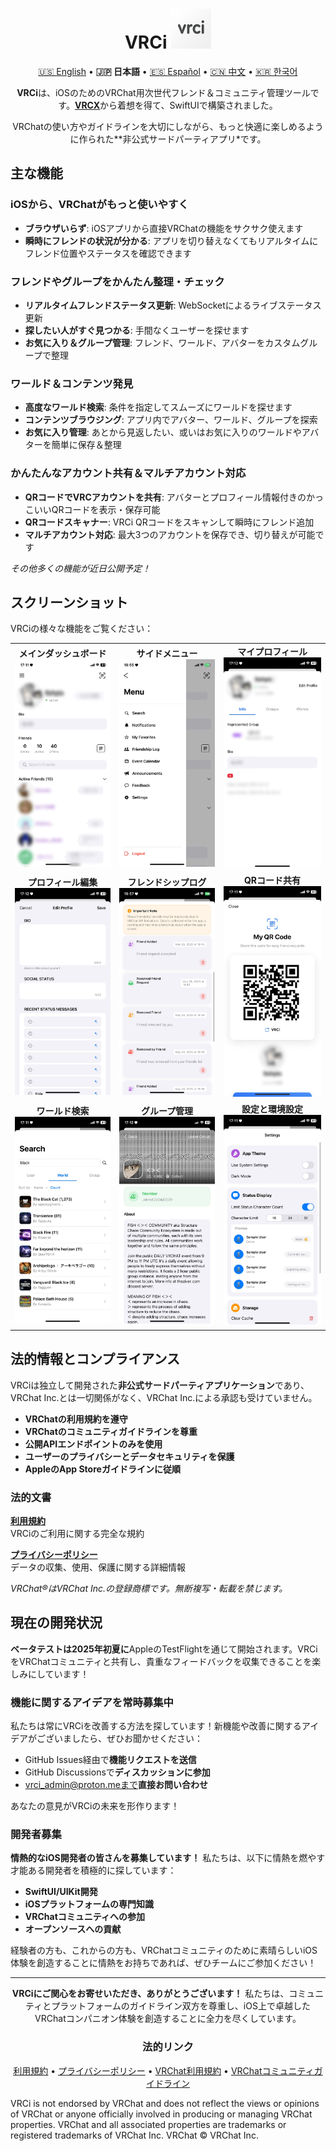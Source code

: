 <div align="center">

# VRCi <img src="./icon/icon.png" width="64" height="64"> </img>

[🇺🇸 English](README.md) • **🇯🇵 日本語** • [🇪🇸 Español](README_es.md) • [🇨🇳 中文](README_cn.md) • [🇰🇷 한국어](README_kr.md)

**VRCi**は、iOSのためのVRChat用次世代フレンド＆コミュニティ管理ツールです。[**VRCX**](https://github.com/vrcx-team/VRCX)から着想を得て、SwiftUIで構築されました。

VRChatの使い方やガイドラインを大切にしながら、もっと快適に楽しめるように作られた**非公式サードパーティアプリ*です。

<div align="left">

## 主な機能

### **iOSから、VRChatがもっと使いやすく**
- **ブラウザいらず**: iOSアプリから直接VRChatの機能をサクサク使えます
- **瞬時にフレンドの状況が分かる**: アプリを切り替えなくてもリアルタイムにフレンド位置やステータスを確認できます

### **フレンドやグループをかんたん整理・チェック**
- **リアルタイムフレンドステータス更新**: WebSocketによるライブステータス更新
- **探したい人がすぐ見つかる**: 手間なくユーザーを探せます
- **お気に入り＆グループ管理**: フレンド、ワールド、アバターをカスタムグループで整理

### **ワールド＆コンテンツ発見**
- **高度なワールド検索**: 条件を指定してスムーズにワールドを探せます
- **コンテンツブラウジング**: アプリ内でアバター、ワールド、グループを探索
- **お気に入り管理**: あとから見返したい、或いはお気に入りのワールドやアバターを簡単に保存＆整理

### **かんたんなアカウント共有＆マルチアカウント対応**
- **QRコードでVRCアカウントを共有**: アバターとプロフィール情報付きのかっこいいQRコードを表示・保存可能
- **QRコードスキャナー**: VRCi QRコードをスキャンして瞬時にフレンド追加
- **マルチアカウント対応**: 最大3つのアカウントを保存でき、切り替えが可能です

*その他多くの機能が近日公開予定！*

## スクリーンショット

VRCiの様々な機能をご覧ください：

<table align="center">
  <tr>
    <td align="center">
      <strong>メインダッシュボード</strong><br>
      <img src="./img/main.png" alt="メインダッシュボード" width="280" />
    </td>
    <td align="center">
      <strong>サイドメニュー</strong><br>
      <img src="./img/sidemenu.png" alt="サイドメニュー" width="280" />
    </td>
    <td align="center">
      <strong>マイプロフィール</strong><br>
      <img src="./img/myprofile.png" alt="マイプロフィール" width="280" />
    </td>
  </tr>
  <tr>
    <td align="center">
      <strong>プロフィール編集</strong><br>
      <img src="./img/edit_profile.png" alt="プロフィール編集" width="280" />
    </td>
    <td align="center">
      <strong>フレンドシップログ</strong><br>
      <img src="./img/friendship_log.png" alt="フレンドシップログ" width="280" />
    </td>
    <td align="center">
      <strong>QRコード共有</strong><br>
      <img src="./img/qr.png" alt="QRコード" width="280" />
    </td>
  </tr>
  <tr>
    <td align="center">
      <strong>ワールド検索</strong><br>
      <img src="./img/search_world.png" alt="ワールド検索" width="280" />
    </td>
    <td align="center">
      <strong>グループ管理</strong><br>
      <img src="./img/group.png" alt="グループ" width="280" />
    </td>
    <td align="center">
      <strong>設定と環境設定</strong><br>
      <img src="./img/setting.png" alt="設定" width="280" />
    </td>
  </tr>
</table>

## 法的情報とコンプライアンス

VRCiは独立して開発された**非公式サードパーティアプリケーション**であり、VRChat Inc.とは一切関係がなく、VRChat Inc.による承認も受けていません。

- **VRChatの利用規約を遵守**
- **VRChatのコミュニティガイドラインを尊重**
- **公開APIエンドポイントのみを使用**
- **ユーザーのプライバシーとデータセキュリティを保護**
- **AppleのApp Storeガイドラインに従順**

### 法的文書

**[利用規約](https://vrci-eula-deploy.vercel.app/terms)**  
VRCiのご利用に関する完全な規約

**[プライバシーポリシー](https://vrci-eula-deploy.vercel.app/privacy)**  
データの収集、使用、保護に関する詳細情報

*VRChat®はVRChat Inc.の登録商標です。無断複写・転載を禁じます。*

## 現在の開発状況

**ベータテストは2025年初夏に**AppleのTestFlightを通じて開始されます。VRCiをVRChatコミュニティと共有し、貴重なフィードバックを収集できることを楽しみにしています！

### 機能に関するアイデアを常時募集中

私たちは常にVRCiを改善する方法を探しています！新機能や改善に関するアイデアがございましたら、ぜひお聞かせください：
- GitHub Issues経由で**機能リクエストを送信**
- GitHub Discussionsで**ディスカッションに参加**
- vrci_admin@proton.meまで**直接お問い合わせ**

あなたの意見がVRCiの未来を形作ります！

### 開発者募集

**情熱的なiOS開発者の皆さんを募集しています！** 私たちは、以下に情熱を燃やす才能ある開発者を積極的に探しています：
- **SwiftUI/UIKit開発**
- **iOSプラットフォームの専門知識**
- **VRChatコミュニティへの参加**
- **オープンソースへの貢献**

経験者の方も、これからの方も、VRChatコミュニティのために素晴らしいiOS体験を創造することに情熱をお持ちであれば、ぜひチームにご参加ください！

---

<div align="center">

**VRCiにご関心をお寄せいただき、ありがとうございます！** 私たちは、コミュニティとプラットフォームのガイドライン双方を尊重し、iOS上で卓越したVRChatコンパニオン体験を創造することに全力を尽くしています。

### 法的リンク
[利用規約](https://vrci-eula-deploy.vercel.app/terms) • [プライバシーポリシー](https://vrci-eula-deploy.vercel.app/privacy) • [VRChat利用規約](https://hello.vrchat.com/legal) • [VRChatコミュニティガイドライン](https://hello.vrchat.com/community-guidelines)

</div>

VRCi is not endorsed by VRChat and does not reflect the views or opinions of VRChat or anyone officially involved in producing or managing VRChat properties. VRChat and all associated properties are trademarks or registered trademarks of VRChat Inc. VRChat © VRChat Inc.
